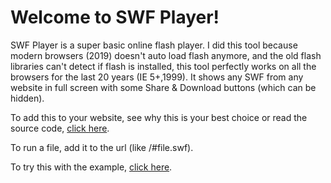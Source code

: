 # Welcome to SWF Player!
SWF Player is a super basic online flash player. I did this tool because modern browsers (2019) doesn't auto load flash anymore, and the old flash libraries can't detect if flash is installed, this tool perfectly works on all the browsers for the last 20 years (IE 5+,1999). It shows any SWF from any website in full screen with some Share & Download buttons (which can be hidden).

To add this to your website, see why this is your best choice or read the source code, [click here](https://github.com/JuegOStrower/swfplayer/wiki).

To run a file, add it to the url (like /#file.swf).

To try this with the example, [click here](https://swfplayer.tk/#https://swfplayer.tk/test.swf).
